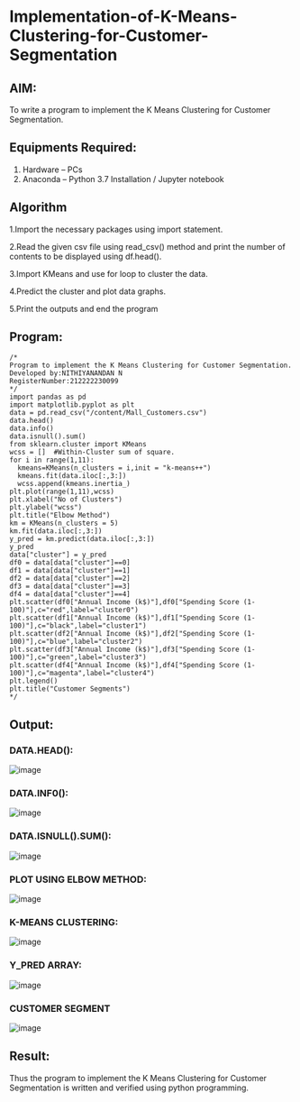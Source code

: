 # Implementation-of-K-Means-Clustering-for-Customer-Segmentation

## AIM:
To write a program to implement the K Means Clustering for Customer Segmentation.

## Equipments Required:
1. Hardware – PCs
2. Anaconda – Python 3.7 Installation / Jupyter notebook

## Algorithm
1.Import the necessary packages using import statement.

2.Read the given csv file using read_csv() method and print the number of contents to be displayed using df.head().

3.Import KMeans and use for loop to cluster the data.

4.Predict the cluster and plot data graphs.

5.Print the outputs and end the program 

## Program:
```
/*
Program to implement the K Means Clustering for Customer Segmentation.
Developed by:NITHIYANANDAN N
RegisterNumber:212222230099  
*/
import pandas as pd
import matplotlib.pyplot as plt
data = pd.read_csv("/content/Mall_Customers.csv")
data.head()
data.info()
data.isnull().sum()
from sklearn.cluster import KMeans
wcss = []  #Within-Cluster sum of square.
for i in range(1,11):
  kmeans=KMeans(n_clusters = i,init = "k-means++")
  kmeans.fit(data.iloc[:,3:])
  wcss.append(kmeans.inertia_)
plt.plot(range(1,11),wcss)
plt.xlabel("No of Clusters")
plt.ylabel("wcss")
plt.title("Elbow Method")
km = KMeans(n_clusters = 5)
km.fit(data.iloc[:,3:])
y_pred = km.predict(data.iloc[:,3:])
y_pred
data["cluster"] = y_pred
df0 = data[data["cluster"]==0]
df1 = data[data["cluster"]==1]
df2 = data[data["cluster"]==2]
df3 = data[data["cluster"]==3]
df4 = data[data["cluster"]==4]
plt.scatter(df0["Annual Income (k$)"],df0["Spending Score (1-100)"],c="red",label="cluster0")
plt.scatter(df1["Annual Income (k$)"],df1["Spending Score (1-100)"],c="black",label="cluster1")
plt.scatter(df2["Annual Income (k$)"],df2["Spending Score (1-100)"],c="blue",label="cluster2")
plt.scatter(df3["Annual Income (k$)"],df3["Spending Score (1-100)"],c="green",label="cluster3")
plt.scatter(df4["Annual Income (k$)"],df4["Spending Score (1-100)"],c="magenta",label="cluster4")
plt.legend()
plt.title("Customer Segments")
*/
```


## Output:
### DATA.HEAD():
![image](https://github.com/NITHIYANANDAN278/Implementation-of-K-Means-Clustering-for-Customer-Segmentation/assets/121784636/287266c6-7329-4894-82cd-147afc9e9905)
### DATA.INF0():
![image](https://github.com/NITHIYANANDAN278/Implementation-of-K-Means-Clustering-for-Customer-Segmentation/assets/121784636/7da8610e-8a27-4364-abb2-56c97f0c6672)
### DATA.ISNULL().SUM():
![image](https://github.com/NITHIYANANDAN278/Implementation-of-K-Means-Clustering-for-Customer-Segmentation/assets/121784636/6f3ad2ac-9385-44f5-a977-d55cd29949e3)
### PLOT USING ELBOW METHOD:
![image](https://github.com/NITHIYANANDAN278/Implementation-of-K-Means-Clustering-for-Customer-Segmentation/assets/121784636/2536ce82-f740-49f8-b088-c627ccb1fe7d)
### K-MEANS CLUSTERING:
![image](https://github.com/NITHIYANANDAN278/Implementation-of-K-Means-Clustering-for-Customer-Segmentation/assets/121784636/3f615113-3fd6-4af6-8ea9-b41c87c1afab)
### Y_PRED ARRAY:
![image](https://github.com/NITHIYANANDAN278/Implementation-of-K-Means-Clustering-for-Customer-Segmentation/assets/121784636/b2650938-191c-48e1-a6e6-2a941ff643b6)
### CUSTOMER SEGMENT
![image](https://github.com/NITHIYANANDAN278/Implementation-of-K-Means-Clustering-for-Customer-Segmentation/assets/121784636/c16ee249-b8c1-4156-a84d-c5da79cf20bd)





## Result:
Thus the program to implement the K Means Clustering for Customer Segmentation is written and verified using python programming.
